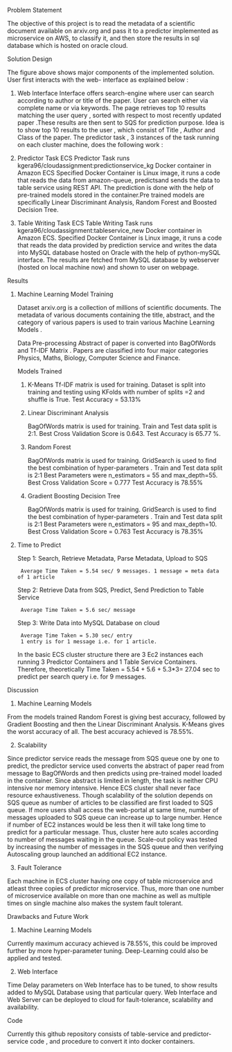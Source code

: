 Problem Statement

The objective of this project is to read the metadata of a scientific document available on arxiv.org and pass it to a predictor implemented as microservice on AWS, to classify it, and then store the results in sql database which is hosted on oracle cloud.

Solution Design



The figure above shows major components of the implemented solution. User first interacts with the web-
interface as explained below :

1. Web Interface
Interface offers search-engine where user can search according to author or title of the paper. User can
search either via complete name or via keywords. The page retrieves top 10 results matching the user query ,
sorted with respect to most recently updated paper .These results are then sent to SQS for prediction
purpose.
Idea is to show top 10 results to the user , which consist of Title , Author and Class of the paper.
The predictor task , 3 instances of the task running on each cluster machine, does the following work :

2. Predictor Task
ECS Predictor Task runs kgera96/cloudassignment:predictionservice_kg Docker container in Amazon ECS Specified Docker Container is Linux image, it runs a code that reads the data from amazon-queue, predictsand sends the data to table service using REST API. The prediction is done with the help of pre-trained models stored in the container.Pre trained models are specifically Linear Discriminant Analysis, Random Forest and Boosted Decision Tree.

3. Table Writing Task
ECS Table Writing Task runs kgera96/cloudassignment:tableservice_new Docker container in Amazon ECS. Specified Docker Container is Linux image, it runs a code that reads the data provided by prediction service and writes the data into MySQL database hosted on Oracle with the help of python-mySQL interface. The results are fetched from MySQL database by webserver (hosted on local machine now) and shown to user on webpage.

Results
1. Machine Learning Model Training

	Dataset
		arxiv.org is a collection of millions of scientific documents. The metadata of various documents containing the title, abstract, and the category of various 		      papers is used to train various Machine Learning Models .
	
	Data Pre-processing
		Abstract of paper is converted into BagOfWords and Tf-IDF Matrix . Papers are classified into four major categories Physics, Maths, Biology, Computer Science 			and Finance.

	Models Trained
	1. K-Means
		Tf-IDF matrix is used for training. Dataset is split into training and testing using KFolds with number of splits =2 and shuffle is True.
		Test Accuracy = 53.13%

	2. Linear Discriminant Analysis

		BagOfWords matrix is used for training. Train and Test data split is 2:1.
		Best Cross Validation Score is 0.643.
		Test Accuracy is 65.77 %.

	3. Random Forest

		BagOfWords matrix is used for training. GridSearch is used to find the best combination of
		hyper-parameters . Train and Test data split is 2:1
		Best Parameters were n_estimators = 55 and max_depth=55.
		Best Cross Validation Score = 0.777
		Test Accuracy is 78.55%

	4. Gradient Boosting Decision Tree

		BagOfWords matrix is used for training. GridSearch is used to find the best combination of
		hyper-parameters . Train and Test data split is 2:1
		Best Parameters were n_estimators = 95 and max_depth=10.
		Best Cross Validation Score = 0.763
		Test Accuracy is 78.35%

2. Time to Predict

	Step 1: Search, Retrieve Metadata, Parse Metadata, Upload to SQS
	
		Average Time Taken = 5.54 sec/ 9 messages. 1 message = meta data of 1 article
		
	Step 2: Retrieve Data from SQS, Predict, Send Prediction to Table Service
		
		Average Time Taken = 5.6 sec/ message
	
	Step 3: Write Data into MySQL Database on cloud
		
		Average Time Taken = 5.30 sec/ entry
		1 entry is for 1 message i.e. for 1 article.
	
	In the basic ECS cluster structure there are 3 Ec2 instances each running 3 Predictor Containers and 1 Table Service Containers.
	Therefore, theoretically Time Taken = 5.54 + 5.6 + 5.3*3= 27.04 sec to predict per search query i.e. for 9 messages.

Discussion

1. Machine Learning Models

From the models trained Random Forest is giving best accuracy, followed by Gradient Boosting and then
the Linear Discriminant Analysis. K-Means gives the worst accuracy of all. The best accuracy achieved is 78.55%.

2. Scalability

Since predictor service reads the message from SQS queue one by one to predict, the predictor service used converts the abstract of paper read from message to BagOfWords and then predicts using pre-trained model loaded in the container. Since abstract is limited in length, the task is neither CPU intensive nor memory
intensive. Hence ECS cluster shall never face resource exhaustiveness. Though scalability of the solution
depends on SQS queue as number of articles to be classified are first loaded to SQS queue. If more users shall access the web-portal at same time, number of messages uploaded to SQS queue can increase up to large number. Hence if number of EC2 instances would be less then it will take long time to predict for a
particular message. Thus, cluster here auto scales according to number of messages waiting in the queue.
Scale-out policy was tested by increasing the number of messages in the SQS queue and then verifying
Autoscaling group launched an additional EC2 instance.

3. Fault Tolerance

Each machine in ECS cluster having one copy of table microservice and atleast three copies of predictor
microservice. Thus, more than one number of microservice available on more than one machine as well as
multiple times on single machine also makes the system fault tolerant.

Drawbacks and Future Work

1. Machine Learning Models

Currently maximum accuracy achieved is 78.55%, this could be improved further by more hyper-parameter tuning. Deep-Learning could also be applied and tested.

2. Web Interface

Time Delay parameters on Web Interface has to be tuned, to show results added to MySQL Database
using that particular query.
Web Interface and Web Server can be deployed to cloud for fault-tolerance, scalability and
availability.

Code 

Currently this github repository consists of table-service and predictor-service code , and procedure to convert it into docker containers.
